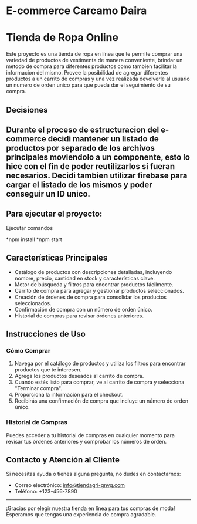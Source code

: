 # E-commerce Carcamo Daira 

# Tienda de Ropa Online

Este proyecto es una tienda de ropa en línea que te permite comprar una variedad de productos de vestimenta de manera conveniente, brindar un metodo de compra para diferentes productos como tambien facilitar la informacion del mismo. Provee la posibilidad de agregar diferentes productos a un carrito de compras y una vez realizada devolverle al usuario un numero de orden unico para que pueda dar el seguimiento de su compra. 

## Decisiones

Durante el proceso de estructuracion del e-commerce decidi mantener un listado de productos por separado de los archivos principales moviendolo a un componente, esto lo hice con el fin de poder reutilizarlos si fueran necesarios. Decidi tambien utilizar firebase para cargar el listado de los mismos y poder conseguir un ID unico. 
---
## Para ejecutar el proyecto: 

Ejecutar comandos 

*npm install
*npm start

## Características Principales

- Catálogo de productos con descripciones detalladas, incluyendo nombre, precio, cantidad en stock y características clave.
- Motor de búsqueda y filtros para encontrar productos fácilmente.
- Carrito de compra para agregar y gestionar productos seleccionados.
- Creación de órdenes de compra para consolidar los productos seleccionados.
- Confirmación de compra con un número de orden único.
- Historial de compras para revisar órdenes anteriores.

## Instrucciones de Uso

### Cómo Comprar

1. Navega por el catálogo de productos y utiliza los filtros para encontrar productos que te interesen.
2. Agrega los productos deseados al carrito de compra.
3. Cuando estés listo para comprar, ve al carrito de compra y selecciona "Terminar compra".
4. Proporciona la información para el checkout.
5. Recibirás una confirmación de compra que incluye un número de orden único.

### Historial de Compras

Puedes acceder a tu historial de compras en cualquier momento para revisar tus órdenes anteriores y comprobar los números de orden.

## Contacto y Atención al Cliente

Si necesitas ayuda o tienes alguna pregunta, no dudes en contactarnos:

- Correo electrónico: info@tiendagrl-gnvg.com
- Teléfono: +123-456-7890


---
¡Gracias por elegir nuestra tienda en línea para tus compras de moda! Esperamos que tengas una experiencia de compra agradable.

